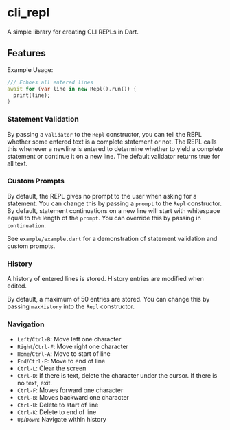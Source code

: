 # cli_repl

A simple library for creating CLI REPLs in Dart.

## Features

Example Usage:

```dart
/// Echoes all entered lines
await for (var line in new Repl().run()) {
  print(line);
} 
```

### Statement Validation

By passing a `validator` to the `Repl` constructor, you can tell the REPL
whether some entered text is a complete statement or not. The REPL calls this
whenever a newline is entered to determine whether to yield a complete statement
or continue it on a new line. The default validator returns true for all text.

### Custom Prompts

By default, the REPL gives no prompt to the user when asking for a statement.
You can change this by passing a `prompt` to the `Repl` constructor. By default,
statement continuations on a new line will start with whitespace equal to the
length of the `prompt`. You can override this by passing in `continuation`.

See `example/example.dart` for a demonstration of statement validation and
custom prompts.

### History

A history of entered lines is stored. History entries are modified when edited.

By default, a maximum of 50 entries are stored. You can change this by passing
`maxHistory` into the `Repl` constructor.

### Navigation

- `Left`/`Ctrl-B`: Move left one character
- `Right`/`Ctrl-F`: Move right one character
- `Home`/`Ctrl-A`: Move to start of line
- `End`/`Ctrl-E`: Move to end of line
- `Ctrl-L`: Clear the screen
- `Ctrl-D`: If there is text, delete the character under the cursor. If there is
no text, exit.
- `Ctrl-F`: Moves forward one character
- `Ctrl-B`: Moves backward one character
- `Ctrl-U`: Delete to start of line
- `Ctrl-K`: Delete to end of line
- `Up`/`Down`: Navigate within history
